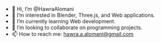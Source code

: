 - 👋 Hi, I’m @HawraAlomani
- 👀 I’m interested in Blender, Three.js, and Web applications.
- 🌱 I’m currently learning Web development.
- 💞️ I’m looking to collaborate on programming projects.
- 📫 How to reach me: hawra.a.alomani@gmail.com

<!---
HawraAlomani/HawraAlomani is a ✨ special ✨ repository because its `README.md` (this file) appears on your GitHub profile.
You can click the Preview link to take a look at your changes.
--->
